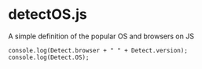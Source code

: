 # detectOS.js
A simple definition of the popular OS and browsers on JS
```smartyconfig
console.log(Detect.browser + " " + Detect.version);
console.log(Detect.OS);
```
